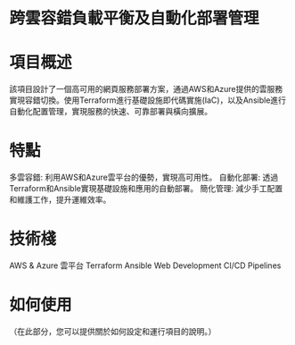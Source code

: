 # 跨雲容錯負載平衡及自動化部署管理
# 項目概述
該項目設計了一個高可用的網頁服務部署方案，通過AWS和Azure提供的雲服務實現容錯切換。使用Terraform進行基礎設施即代碼實施(IaC)，以及Ansible進行自動化配置管理，實現服務的快速、可靠部署與橫向擴展。
# 特點
多雲容錯: 利用AWS和Azure雲平台的優勢，實現高可用性。
自動化部署: 透過Terraform和Ansible實現基礎設施和應用的自動部署。
簡化管理: 減少手工配置和維護工作，提升運維效率。
# 技術棧
AWS & Azure 雲平台
Terraform
Ansible
Web Development
CI/CD Pipelines
# 如何使用
（在此部分，您可以提供關於如何設定和運行項目的說明。）
